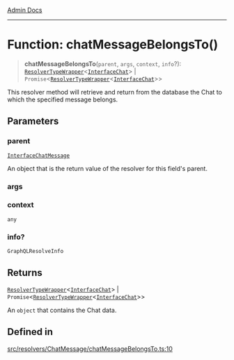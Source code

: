 [Admin Docs](/)

***

# Function: chatMessageBelongsTo()

> **chatMessageBelongsTo**(`parent`, `args`, `context`, `info`?): [`ResolverTypeWrapper`](../../../../types/generatedGraphQLTypes/type-aliases/ResolverTypeWrapper.md)\<[`InterfaceChat`](../../../../models/Chat/interfaces/InterfaceChat.md)\> \| `Promise`\<[`ResolverTypeWrapper`](../../../../types/generatedGraphQLTypes/type-aliases/ResolverTypeWrapper.md)\<[`InterfaceChat`](../../../../models/Chat/interfaces/InterfaceChat.md)\>\>

This resolver method will retrieve and return from the database the Chat to which the specified message belongs.

## Parameters

### parent

[`InterfaceChatMessage`](../../../../models/ChatMessage/interfaces/InterfaceChatMessage.md)

An object that is the return value of the resolver for this field's parent.

### args

### context

`any`

### info?

`GraphQLResolveInfo`

## Returns

[`ResolverTypeWrapper`](../../../../types/generatedGraphQLTypes/type-aliases/ResolverTypeWrapper.md)\<[`InterfaceChat`](../../../../models/Chat/interfaces/InterfaceChat.md)\> \| `Promise`\<[`ResolverTypeWrapper`](../../../../types/generatedGraphQLTypes/type-aliases/ResolverTypeWrapper.md)\<[`InterfaceChat`](../../../../models/Chat/interfaces/InterfaceChat.md)\>\>

An `object` that contains the Chat data.

## Defined in

[src/resolvers/ChatMessage/chatMessageBelongsTo.ts:10](https://github.com/Suyash878/talawa-api/blob/cfd688207611ba245c99edd8dbaccb2cdbf6a043/src/resolvers/ChatMessage/chatMessageBelongsTo.ts#L10)
